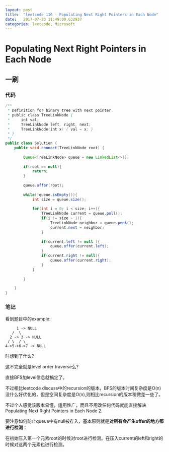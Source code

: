 ```yaml
---
layout: post
title:  "leetcode 116 - Populating Next Right Pointers in Each Node"
date:   2017-07-23 11:49:00.632937
categories: leetcode, Microsoft
---
```


# Populating Next Right Pointers in Each Node

## 一刷

### 代码

```java
/**
 * Definition for binary tree with next pointer.
 * public class TreeLinkNode {
 *     int val;
 *     TreeLinkNode left, right, next;
 *     TreeLinkNode(int x) { val = x; }
 * }
 */
public class Solution {
    public void connect(TreeLinkNode root) {
        
        Queue<TreeLinkNode> queue = new LinkedList<>();
        
        if(root == null){
            return;
        }
        
        queue.offer(root);
        
        while(!queue.isEmpty()){
            int size = queue.size();
            
            for(int i = 0; i < size; i++){
                TreeLinkNode current = queue.poll();
                if(i != size - 1){
                    TreeLinkNode neighbor = queue.peek();
                    current.next = neighbor;
                }
                
                if(current.left != null ){
                    queue.offer(current.left);
                }
                if(current.right != null){
                    queue.offer(current.right);
                }
            }
            
        }
        
    }
}
```

### 笔记

看到题目中的example:

         1 -> NULL
       /  \
      2 -> 3 -> NULL
     / \  / \
    4->5->6->7 -> NULL

时想到了什么?

这不完全就是level order traverse么?

直接BFS加level信息就搞定了。

不过相比leetcode discuss中的recursion的版本，BFS的版本时间复杂度是O(n)没什么好优化的，但是空间复杂度是O(n),则相比recursion的版本稍微差一些了。

不过个人感觉该版本易懂，适用性广，而且不用改任何代码就能直接解决Populating Next Right Pointers in Each Node 2.

要注意如何防止queue中有null被存入，基本原则就是**对所有会产生offer的地方都进行检测**：

在初始压入第一个元素root的时候对root进行检测。在压入current的left和right的时候对这两个元素也进行检测。